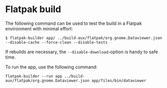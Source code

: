 # Flatpak build

The following command can be used to test the build in a
Flatpak environment with minimal effort:
```
$ flatpak-builder app/ ../build-aux/flatpak/org.gnome.Dataviewer.json --disable-cache --force-clean --disable-tests
```

If rebuilds are necessary, the `--disable-download`-option is 
handy to safe time.

To run the app, use the following command:
```
flatpak-builder --run app ../build-aux/flatpak/org.gnome.Dataviewer.json app/files/bin/dataviewer
```
